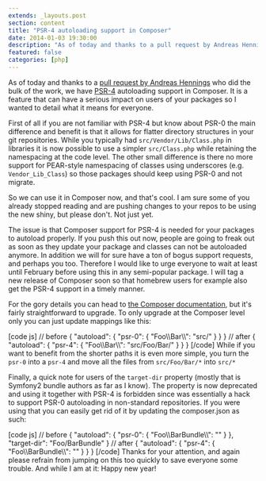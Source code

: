 ```yaml
---
extends: _layouts.post
section: content
title: "PSR-4 autoloading support in Composer"
date: 2014-01-03 19:30:00
description: "As of today and thanks to a pull request by Andreas Hennings who did the bulk of the work, we have PSR-4 autoloading support in Composer. It is a feature that can have a serious impact on users of your packages so I wanted to detail what it means for everyone. First of all if you are not familiar with PSR-4 but know about PSR-0 the main difference ..."
featured: false
categories: [php]
---
```

As of today and thanks to a [pull request by Andreas Hennings](https://github.com/composer/composer/pull/2459) who did the bulk of the work, we have [PSR-4](https://github.com/php-fig/fig-standards/blob/master/accepted/PSR-4-autoloader.md) autoloading support in Composer. It is a feature that can have a serious impact on users of your packages so I wanted to detail what it means for everyone.

First of all if you are not familiar with PSR-4 but know about PSR-0 the main difference and benefit is that it allows for flatter directory structures in your git repositories. While you typically had `src/Vendor/Lib/Class.php` in libraries it is now possible to use a simpler `src/Class.php` while retaining the namespacing at the code level. The other small difference is there no more support for PEAR-style namespacing of classes using underscores (e.g. `Vendor_Lib_Class`) so those packages should keep using PSR-0 and not migrate.

So we can use it in Composer now, and that's cool. I am sure some of you already stopped reading and are pushing changes to your repos to be using the new shiny, but please don't. Not just yet.

The issue is that Composer support for PSR-4 is needed for your packages to autoload properly. If you push this out now, people are going to freak out as soon as they update your package and classes can not be autoloaded anymore. In addition we will for sure have a ton of bogus support requests, and perhaps you too. Therefore I would like to urge everyone to wait at least until February before using this in any semi-popular package. I will tag a new release of Composer soon so that homebrew users for example also get the PSR-4 support in a timely manner.

For the gory details you can head to [the Composer documentation](http://getcomposer.org/doc/04-schema.md#psr-4), but it's fairly straightforward to upgrade. To only upgrade at the Composer level only you can just update mappings like this:

 \[code js\] // before { "autoload": { "psr-0": { "Foo\\\\Bar\\\\": "src/" } } } // after { "autoload": { "psr-4": { "Foo\\\\Bar\\\\": "src/Foo/Bar/" } } } \[/code\] While if you want to benefit from the shorter paths it is even more simple, you turn the `psr-0` into a `psr-4` and move all the files from `src/Foo/Bar/*` into `src/*`

Finally, a quick note for users of the `target-dir` property (mostly that is Symfony2 bundle authors as far as I know). The property is now deprecated and using it together with PSR-4 is forbidden since was essentially a hack to support PSR-0 autoloading in non-standard repositories. If you were using that you can easily get rid of it by updating the composer.json as such:

 \[code js\] // before { "autoload": { "psr-0": { "Foo\\\\BarBundle\\\\": "" } }, "target-dir": "Foo/BarBundle" } // after { "autoload": { "psr-4": { "Foo\\\\BarBundle\\\\": "" } } } \[/code\] Thanks for your attention, and again please refrain from jumping on this too quickly to save everyone some trouble. And while I am at it: Happy new year!